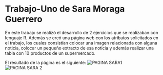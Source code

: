 # Trabajo-Uno de Sara Moraga Guerrero 
En este trabajo se realizó el desarrollo de 2 ejercicios que se realizaban con lenguaje R.
Además se creó una página web con los atributos solicitados en el trabajo, los cuales consistían colocar una imagen relacionada con alguna noticia, colocar un pequeño extracto de esa noticia y además realizar una tabla con 10 productos de un supermercado.

 El resultado de la página es el siguiente:
![PAGINA SARA1](https://user-images.githubusercontent.com/102835483/181143700-4fb0dbd3-74cb-4935-ae0d-a0792e2e14b6.jpg)
![PAGINA SARA 2](https://user-images.githubusercontent.com/102835483/181143738-a4832860-051d-479a-b408-6bcc2403a36b.jpg)
